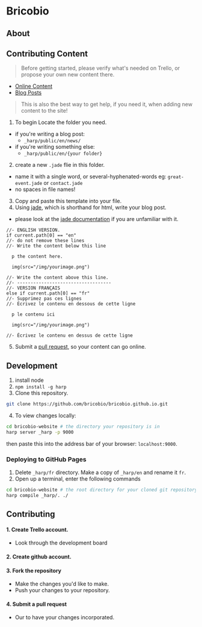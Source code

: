 # Bricobio

## About

## Contributing Content

> Before getting started, please verify what's needed on Trello, or propose your own new content there.
  - [Online Content]()
  - [Blog Posts]()

> This is also the best way to get help, if you need it, when adding new content to the site!

1. To begin Locate the folder you need.
  - if you're writing a blog post:
    -   `_harp/public/en/news/`
  - if you're writing something else:
    - `_harp/public/en/{your folder}`
2. create a new `.jade` flie in this folder.
  - name it with a single word, or several-hyphenated-words
  eg: `great-event.jade` or `contact.jade`
  - no spaces in file names!
3. Copy and paste this template into your file.
4. Using [jade](http://jade-lang.com), which is shorthand for html, write your blog post.
  - please look at the [jade documentation](http://jade-lang) if you are unfamiliar with it.

  ```jade
  //- ENGLISH VERSION.
  if current.path[0] == "en"
  //- do not remove these lines
  //- Write the content below this line

    p the content here.

    img(src="/img/yourimage.png")

  //- Write the content above this line.
  //- -----------------------------------
  //- VERSION FRANÇAIS
  else if current.path[0] == "fr"
  //- Supprimez pas ces lignes
  //- Écrivez le contenu en dessous de cette ligne

    p le contenu ici

    img(src="/img/yourimage.png")

  //- Écrivez le contenu en dessus de cette ligne
  ```
5. Submit a [pull request](https://help.github.com/articles/creating-a-pull-request/), so your content can go online.

## Development

1. install node
2. `npm install -g harp`
3. Clone this repository.

  ```bash
  git clone https://github.com/bricobio/bricobio.github.io.git
  ```

4. To view changes locally:
  ```bash
  cd bricobio-website # the directory your repository is in
  harp server _harp -p 9000
  ```
  then paste this into the address bar of your browser: `localhost:9000`.

### Deploying to GitHub Pages

1. Delete `_harp/fr` directory. Make a copy of `_harp/en` and rename it `fr`.
2. Open up a terminal, enter the following commands

  ```bash
  cd bricobio-website # the root directory for your cloned git repository
  harp compile _harp/. ./
  ```

## Contributing

#### 1. Create Trello account.
- Look through the development board

#### 2. Create github account.

#### 3. Fork the repository
- Make the changes you'd like to make.
- Push your changes to your repository.

#### 4. Submit a pull request
- Our to have your changes incorporated.
